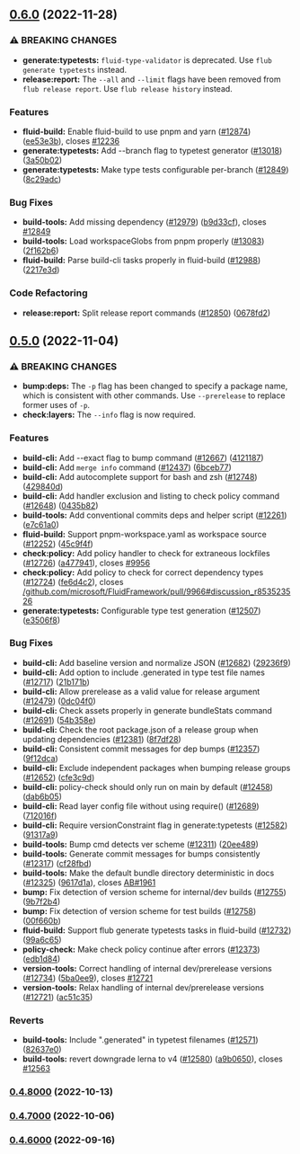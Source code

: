 ## [0.6.0](https://github.com/microsoft/FluidFramework/compare/build-tools_v0.5.0...build-tools_v0.6.0) (2022-11-28)


### ⚠ BREAKING CHANGES

* **generate:typetests:** `fluid-type-validator` is deprecated. Use `flub
generate typetests` instead.
* **release:report:** The `--all` and `--limit` flags have been removed from
`flub release report`. Use `flub release history` instead.

### Features

* **fluid-build:** Enable fluid-build to use pnpm and yarn ([#12874](https://github.com/microsoft/FluidFramework/issues/12874)) ([ee53e3b](https://github.com/microsoft/FluidFramework/commit/ee53e3be2708a1b37a7eac97d78ac25e18caa8e3)), closes [#12236](https://github.com/microsoft/FluidFramework/issues/12236)
* **generate:typetests:** Add --branch flag to typetest generator ([#13018](https://github.com/microsoft/FluidFramework/issues/13018)) ([3a50b02](https://github.com/microsoft/FluidFramework/commit/3a50b022b6c1363eb5a3cbdb86261996bfaffefe))
* **generate:typetests:** Make type tests configurable per-branch ([#12849](https://github.com/microsoft/FluidFramework/issues/12849)) ([8c29adc](https://github.com/microsoft/FluidFramework/commit/8c29adc6d23407700303a5f86b023ee1dd91d072))


### Bug Fixes

* **build-tools:** Add missing dependency ([#12979](https://github.com/microsoft/FluidFramework/issues/12979)) ([b9d33cf](https://github.com/microsoft/FluidFramework/commit/b9d33cfc59b5d00adbebb596da9852bb48cab0a2)), closes [#12849](https://github.com/microsoft/FluidFramework/issues/12849)
* **build-tools:** Load workspaceGlobs from pnpm properly ([#13083](https://github.com/microsoft/FluidFramework/issues/13083)) ([2f162b6](https://github.com/microsoft/FluidFramework/commit/2f162b61705aa6395298a7adb32c86f4e5590d78))
* **fluid-build:** Parse build-cli tasks properly in fluid-build ([#12988](https://github.com/microsoft/FluidFramework/issues/12988)) ([2217e3d](https://github.com/microsoft/FluidFramework/commit/2217e3d6ef2a9093cb77aa7486b613d5c0884ad1))


### Code Refactoring

* **release:report:** Split release report commands  ([#12850](https://github.com/microsoft/FluidFramework/issues/12850)) ([0678fd2](https://github.com/microsoft/FluidFramework/commit/0678fd29a4207f7090d8fe6301f5910597b3adde))

## [0.5.0](https://github.com/microsoft/FluidFramework/compare/build-tools_v0.4.8000...build-tools_v0.5.0) (2022-11-04)


### ⚠ BREAKING CHANGES

* **bump:deps:** The `-p` flag has been changed to specify a package
name, which is consistent with
other commands. Use `--prerelease` to replace former uses of `-p`.
* **check:layers:** The `--info` flag is now required.

### Features

* **build-cli:** Add --exact flag to bump command ([#12667](https://github.com/microsoft/FluidFramework/issues/12667)) ([4121187](https://github.com/microsoft/FluidFramework/commit/4121187e77a1c9be34a41138a7254e32e14af149))
* **build-cli:** Add `merge info` command ([#12437](https://github.com/microsoft/FluidFramework/issues/12437)) ([6bceb77](https://github.com/microsoft/FluidFramework/commit/6bceb7762398bd4b42396b77e67773fd3958d87b))
* **build-cli:** Add autocomplete support for bash and zsh ([#12748](https://github.com/microsoft/FluidFramework/issues/12748)) ([429840d](https://github.com/microsoft/FluidFramework/commit/429840df20faca04bf48fea4131c65da5d882c69))
* **build-cli:** Add handler exclusion and listing to check policy command ([#12648](https://github.com/microsoft/FluidFramework/issues/12648)) ([0435b82](https://github.com/microsoft/FluidFramework/commit/0435b82ec14e81aa7ebfd46e30a8bdfb4080d512))
* **build-tools:** Add conventional commits deps and helper script ([#12261](https://github.com/microsoft/FluidFramework/issues/12261)) ([e7c61a0](https://github.com/microsoft/FluidFramework/commit/e7c61a043bcf64d724319a95f7df5ba4695db482))
* **fluid-build:** Support pnpm-workspace.yaml as workspace source ([#12252](https://github.com/microsoft/FluidFramework/issues/12252)) ([45c9f4f](https://github.com/microsoft/FluidFramework/commit/45c9f4fb191fd04e95cc19d4e90756ca3aa93e78))
* **check:policy:** Add policy handler to check for extraneous lockfiles ([#12726](https://github.com/microsoft/FluidFramework/issues/12726)) ([a477941](https://github.com/microsoft/FluidFramework/commit/a4779411b17a2d459ae885e896e98265b143eb1a)), closes [#9956](https://github.com/microsoft/FluidFramework/issues/9956)
* **check:policy:** Add policy to check for correct dependency types ([#12724](https://github.com/microsoft/FluidFramework/issues/12724)) ([fe6d4c2](https://github.com/microsoft/FluidFramework/commit/fe6d4c2985ff23b8f7ecfc532abe2728501e79dc)), closes [/github.com/microsoft/FluidFramework/pull/9966#discussion_r853523526](https://github.com/microsoft//github.com/microsoft/FluidFramework/pull/9966/issues/discussion_r853523526)
* **generate:typetests:** Configurable type test generation ([#12507](https://github.com/microsoft/FluidFramework/issues/12507)) ([e3506f8](https://github.com/microsoft/FluidFramework/commit/e3506f8cad0f43860c3b5bb17f2bd2b76290d8d8))


### Bug Fixes

* **build-cli:** Add baseline version and normalize JSON ([#12682](https://github.com/microsoft/FluidFramework/issues/12682)) ([29236f9](https://github.com/microsoft/FluidFramework/commit/29236f9ecb548842cff6972653ea88b7c37d116a))
* **build-cli:** Add option to include .generated in type test file names ([#12717](https://github.com/microsoft/FluidFramework/issues/12717)) ([21b171b](https://github.com/microsoft/FluidFramework/commit/21b171b620ec56024eb16bc2ab0c6110a0f6daef))
* **build-cli:** Allow prerelease as a valid value for release argument ([#12479](https://github.com/microsoft/FluidFramework/issues/12479)) ([0dc04f0](https://github.com/microsoft/FluidFramework/commit/0dc04f0cc5cb082390cf1621c132dd949caf991f))
* **build-cli:** Check assets properly in generate bundleStats command ([#12691](https://github.com/microsoft/FluidFramework/issues/12691)) ([54b358e](https://github.com/microsoft/FluidFramework/commit/54b358e4e74286de12a25106e5e8020c5911d337))
* **build-cli:** Check the root package.json of a release group when updating dependencies ([#12381](https://github.com/microsoft/FluidFramework/issues/12381)) ([8f7df28](https://github.com/microsoft/FluidFramework/commit/8f7df28992e1c96b15b15c90cb7e9769d9792cde))
* **build-cli:** Consistent commit messages for dep bumps ([#12357](https://github.com/microsoft/FluidFramework/issues/12357)) ([9f12dca](https://github.com/microsoft/FluidFramework/commit/9f12dca5c423d677dd5a88e80984f018f64bc471))
* **build-cli:** Exclude independent packages when bumping release groups ([#12652](https://github.com/microsoft/FluidFramework/issues/12652)) ([cfe3c9d](https://github.com/microsoft/FluidFramework/commit/cfe3c9d41fe9afa2fa23e0805d2cffccc3c257fa))
* **build-cli:** policy-check should only run on main by default ([#12458](https://github.com/microsoft/FluidFramework/issues/12458)) ([dab6b05](https://github.com/microsoft/FluidFramework/commit/dab6b052e0944cddef74119102c6c7db9f8ec1cc))
* **build-cli:** Read layer config file without using require() ([#12689](https://github.com/microsoft/FluidFramework/issues/12689)) ([712016f](https://github.com/microsoft/FluidFramework/commit/712016f1fd1dd9737d551524e466a042b5274a0f))
* **build-cli:** Require versionConstraint flag in generate:typetests ([#12582](https://github.com/microsoft/FluidFramework/issues/12582)) ([91317a9](https://github.com/microsoft/FluidFramework/commit/91317a9c5736dc89c3a93bb890af67e330737873))
* **build-tools:** Bump cmd detects ver scheme ([#12311](https://github.com/microsoft/FluidFramework/issues/12311)) ([20ee489](https://github.com/microsoft/FluidFramework/commit/20ee4890bdbd24d31bdff8b8d4ea669080196564))
* **build-tools:** Generate commit messages for bumps consistently ([#12317](https://github.com/microsoft/FluidFramework/issues/12317)) ([cf28fbd](https://github.com/microsoft/FluidFramework/commit/cf28fbd11225c3c3d5792bb6dee2ead33c74fc3e))
* **build-tools:** Make the default bundle directory deterministic in docs ([#12325](https://github.com/microsoft/FluidFramework/issues/12325)) ([9617d1a](https://github.com/microsoft/FluidFramework/commit/9617d1aaeed4f8632c822f78b59ee9123b1af185)), closes [AB#1961](https://github.com/microsoft/AB/issues/1961)
* **bump:** Fix detection of version scheme for internal/dev builds ([#12755](https://github.com/microsoft/FluidFramework/issues/12755)) ([9b7f2b4](https://github.com/microsoft/FluidFramework/commit/9b7f2b45969c7f2be85ae566d343643c2a4f52f8))
* **bump:** Fix detection of version scheme for test builds ([#12758](https://github.com/microsoft/FluidFramework/issues/12758)) ([00f660b](https://github.com/microsoft/FluidFramework/commit/00f660b0da1c0922425174b016b4bd9a89890408))
* **fluid-build:** Support flub generate typetests tasks in fluid-build ([#12732](https://github.com/microsoft/FluidFramework/issues/12732)) ([99a6c65](https://github.com/microsoft/FluidFramework/commit/99a6c65cdba45aa7bb8c276a2e57808cdccbfd49))
* **policy-check:** Make check policy continue after errors ([#12373](https://github.com/microsoft/FluidFramework/issues/12373)) ([edb1d84](https://github.com/microsoft/FluidFramework/commit/edb1d84e276ea6797c47b4af43bad68279ffbf4e))
* **version-tools:** Correct handling of internal dev/prerelease versions ([#12734](https://github.com/microsoft/FluidFramework/issues/12734)) ([5ba0ee9](https://github.com/microsoft/FluidFramework/commit/5ba0ee99b5eaa1033eb50fe31e25c2580ed3e3c7)), closes [#12721](https://github.com/microsoft/FluidFramework/issues/12721)
* **version-tools:** Relax handling of internal dev/prerelease versions ([#12721](https://github.com/microsoft/FluidFramework/issues/12721)) ([ac51c35](https://github.com/microsoft/FluidFramework/commit/ac51c355dd3891b3db04104627f3faee3a9686fa))


### Reverts

* **build-tools:** Include ".generated" in typetest filenames ([#12571](https://github.com/microsoft/FluidFramework/issues/12571)) ([82637e0](https://github.com/microsoft/FluidFramework/commit/82637e0b3ec8cdd9aefee9775cdc1b1bc7de7f47))
* **build-tools:** revert downgrade lerna to v4 ([#12580](https://github.com/microsoft/FluidFramework/issues/12580)) ([a9b0650](https://github.com/microsoft/FluidFramework/commit/a9b065009e9e3187de4019b67efba96b6a9198d9)), closes [#12563](https://github.com/microsoft/FluidFramework/issues/12563)

### [0.4.8000](https://github.com/microsoft/FluidFramework/compare/build-tools_v0.4.7000...build-tools_v0.4.8000) (2022-10-13)

### [0.4.7000](https://github.com/microsoft/FluidFramework/compare/build-tools_v0.4.6000...build-tools_v0.4.7000) (2022-10-06)

### [0.4.6000](https://github.com/microsoft/FluidFramework/compare/build-tools_v0.4.5000...build-tools_v0.4.6000) (2022-09-16)
